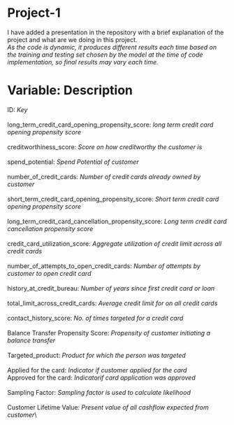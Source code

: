 # Project-1
I have added a presentation in the repository with a brief explanation of the project and what are we doing in this project.\
*As the code is dynamic, it produces different results each time based on the training and testing set chosen by the model at the time of code implementation, so final results may vary each time.*

# Variable: Description
ID: *Key*\
\
long_term_credit_card_opening_propensity_score: *long term credit card opening propensity score*\
\
creditworthiness_score: *Score on how creditworthy the customer is*\
\
spend_potential: *Spend Potential of customer*\
\
number_of_credit_cards: *Number of credit cards already owned by customer*\
\
short_term_credit_card_opening_propensity_score: *Short term credit card opening propensity score*\
\
long_term_credit_card_cancellation_propensity_score: *Long term credit card cancellation propensity score*\
\
credit_card_utilization_score: *Aggregate utilization of credit limit across all credit cards*\
\
number_of_attempts_to_open_credit_cards: *Number of attempts by customer to open credit card*\
\
history_at_credit_bureau: *Number of years since first credit card or loan*\
\
total_limit_across_credit_cards: *Average credit limit for on all credit cards*\
\
contact_history_score: *No. of times targeted for a credit card*\
\
Balance Transfer Propensity Score: *Propensity of customer initiating a balance transfer*\
\
Targeted_product: *Product for which the person was targeted*\
\
Applied for the card: *Indicator if customer applied for the card*
\
Approved for the card: *Indicatorif card application was approved*\
\
Sampling Factor: *Sampling factor is used to calculate likelihood*\
\
Customer Lifetime Value: *Present value of all cashflow expected from customer*\
